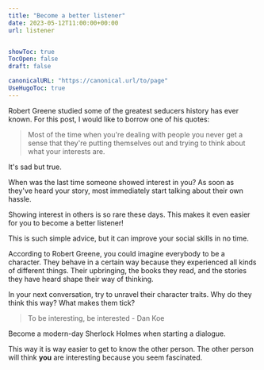 ```yaml
---
title: "Become a better listener"
date: 2023-05-12T11:00:00+00:00
url: listener


showToc: true
TocOpen: false
draft: false

canonicalURL: "https://canonical.url/to/page"
UseHugoToc: true
---
```


Robert Greene studied some of the greatest seducers history has ever known. For this post, I would like to borrow one of his quotes: 

> Most of the time when you're dealing with people you never get a sense that they're putting themselves out and trying to think about what your interests are.

It's sad but true. 

When was the last time someone showed interest in you? As soon as they've heard your story, most immediately start talking about their own hassle. 

Showing interest in others is so rare these days. This makes it even easier for you to become a better listener! 

This is such simple advice, but it can improve your social skills in no time. 

According to Robert Greene, you could imagine everybody to be a character. They behave in a certain way because they experienced all kinds of different things. Their upbringing, the books they read, and the stories they have heard shape their way of thinking.

In your next conversation, try to unravel their character traits. Why do they think this way? What makes them tick?  

> To be interesting, be interested - Dan Koe

Become a modern-day Sherlock Holmes when starting a dialogue. 

This way it is way easier to get to know the other person. The other person will think **you** are interesting because you seem fascinated. 